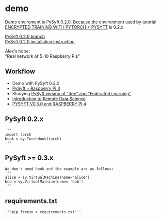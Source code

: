 # demo
Demo enviroment is [PySyft 0.2.0](https://github.com/OpenMined/PySyft/tree/0.2.0). Because the environment used by tutorial  [ENCRYPTED TRAINING WITH PYTORCH + PYSYFT](https://blog.openmined.org/encrypted-training-on-mnist/) is  0.2.x.

[PySyft 0.2.0 branch](https://github.com/OpenMined/PySyft/tree/0.2.0)  
[PySyft 0.2.0 installation instruction](https://pysyft.readthedocs.io/en/latest/installing.html#id2)

Alex's hope:  
"Real network of 5-10 Raspberry PIs"
## Workflow
* Demo with PySyft 0.2.0
* [PySyft + Raspberry Pi 4](https://zhuanlan.zhihu.com/p/181733116)
* Studying [PySyft version of "dev" and "Federated Learning"](https://courses.openmined.org/courses/foundations-of-private-computation)
* [Introduction to Remote Data Science](https://courses.openmined.org/courses/introduction-to-remote-data-science)
* [PYSYFT V0.5.0 and RASPBERRY PI 4](https://blog.openmined.org/installing-pysyft-0-5-0rc1-on-a-raspberry-pi-4/)
## PySyft 0.2.x
    '''
    import torch
    hook = sy.TorchHook(torch) 
    '''
## PySyft >= 0.3.x
    We don't need hook and the example are as follows:
    '''
    alice = sy.VirtualMachine(name="alice")
    bob = sy.VirtualMachine(name= 'bob')
    '''
## requirements.txt
    '''pip freeze > requirements.txt'''